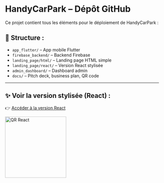 # HandyCarPark – Dépôt GitHub

Ce projet contient tous les éléments pour le déploiement de HandyCarPark :

## 📁 Structure :
- `app_flutter/` – App mobile Flutter
- `firebase_backend/` – Backend Firebase
- `landing_page/html/` – Landing page HTML simple
- `landing_page/react/` – Version React stylisée
- `admin_dashboard/` – Dashboard admin
- `docs/` – Pitch deck, business plan, QR code

---

## ✨ Voir la version stylisée (React) :

👉 [Accéder à la version React](https://vite-react-9ywhyzuou-bensidhoums-projects.vercel.app/)

<img src="docs/qr_handyreac_site.png" alt="QR React" width="200"/>
